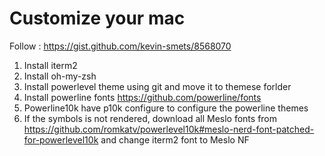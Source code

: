 # Customize your mac
Follow : https://gist.github.com/kevin-smets/8568070
1. Install iterm2
2. Install oh-my-zsh
3. Install powerlevel theme using git and move it to themese forlder
4. Install powerline fonts https://github.com/powerline/fonts
5. Powerline10k have p10k configure to configure the powerline themes
6. If the symbols is not rendered, download all Meslo fonts from https://github.com/romkatv/powerlevel10k#meslo-nerd-font-patched-for-powerlevel10k and change iterm2 font to Meslo NF

